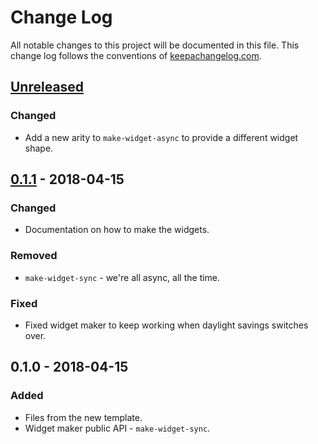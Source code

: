# Change Log
All notable changes to this project will be documented in this file. This change log follows the conventions of [keepachangelog.com](http://keepachangelog.com/).

## [Unreleased]
### Changed
- Add a new arity to `make-widget-async` to provide a different widget shape.

## [0.1.1] - 2018-04-15
### Changed
- Documentation on how to make the widgets.

### Removed
- `make-widget-sync` - we're all async, all the time.

### Fixed
- Fixed widget maker to keep working when daylight savings switches over.

## 0.1.0 - 2018-04-15
### Added
- Files from the new template.
- Widget maker public API - `make-widget-sync`.

[Unreleased]: https://github.com/your-name/boot-reframe-10x/compare/0.1.1...HEAD
[0.1.1]: https://github.com/your-name/boot-reframe-10x/compare/0.1.0...0.1.1
